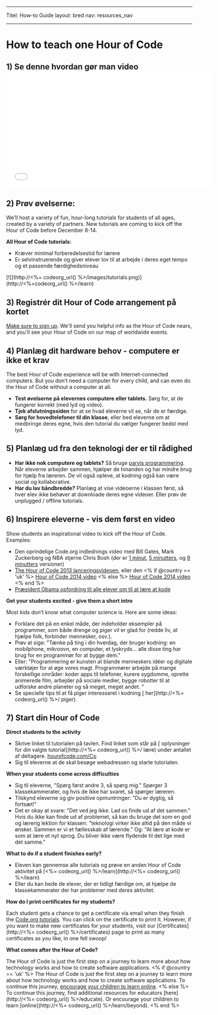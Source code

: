 * * *

Titel: How-to Guide layout: bred nav: resources_nav

* * *

# How to teach one Hour of Code

## 1) Se denne hvordan gør man video <iframe width="560" height="315" src="//www.youtube.com/embed/tQeSke4hIds" frameborder="0" allowfullscreen></iframe>
## 2) Prøv øvelserne:

We’ll host a variety of fun, hour-long tutorials for students of all ages, created by a variety of partners. New tutorials are coming to kick off the Hour of Code before December 8-14.

**All Hour of Code tutorials:**

  * Kræver minimal forberedelsestid for lærere
  * Er selvinstruerende og giver elever lov til at arbejde i deres eget tempo og et passende færdighedsniveau

[![](http://<%= codeorg_url() %>/images/tutorials.png)](http://<%=codeorg_url() %>/learn)

## 3) Registrér dit Hour of Code arrangement på kortet

[Make sure to sign up](<%= hoc_uri('/') %>). We'll send you helpful info as the Hour of Code nears, and you'll see your Hour of Code on our map of worldwide events.

## 4) Planlæg dit hardware behov - computere er ikke et krav

The best Hour of Code experience will be with Internet-connected computers. But you don’t need a computer for every child, and can even do the Hour of Code without a computer at all.

  * **Test øvelserne på elevernes computere eller tablets.** Sørg for, at de fungerer korrekt (med lyd og video).
  * **Tjek afslutningssiden** for at se hvad eleverne vil se, når de er færdige. 
  * **Sørg for hovedtelefoner til din klasse**, eller bed eleverne om at medbringe deres egne, hvis den tutorial du vælger fungerer bedst med lyd.

## 5) Planlæg ud fra den teknologi der er til rådighed

  * **Har ikke nok computere og tablets?** Så bruge [parvis programmering](http://www.ncwit.org/resources/pair-programming-box-power-collaborative-learning). Når eleverne arbejder sammen, hjælper de hinanden og har mindre brug for hjælp fra læreren. De vil også opleve, at kodning også kan være social og kollaborative.
  * **Har du lav båndbredde?** Planlæg at vise videoerne i klassen først, så hver elev ikke behøver at downloade deres egne videoer. Eller prøv de unplugged / offline tutorials.

## 6) Inspirere eleverne - vis dem først en video

Show students an inspirational video to kick off the Hour of Code. Examples:

  * Den oprindelige Code.org indlednings video med Bill Gates, Mark Zuckerberg og NBA stjerne Chris Bosh (der er [1 minut](https://www.youtube.com/watch?v=qYZF6oIZtfc), [5 minutters](https://www.youtube.com/watch?v=nKIu9yen5nc), og [9 minutters](https://www.youtube.com/watch?v=dU1xS07N-FA) versioner)
  * [The Hour of Code 2013 lanceringsvideoen](https://www.youtube.com/watch?v=FC5FbmsH4fw), eller den <% if @country == 'uk' %> [Hour of Code 2014 video](https://www.youtube.com/watch?v=96B5-JGA9EQ) <% else %> [Hour of Code 2014 video](https://www.youtube.com/watch?v=rH7AjDMz_dc&index=2&list=PLzdnOPI1iJNe1WmdkMG-Ca8cLQpdEAL7Q) <% end %>
  * [Præsident Obama opfordring til alle elever om til at lære at kode](https://www.youtube.com/watch?v=6XvmhE1J9PY)

**Get your students excited - give them a short intro**

Most kids don’t know what computer science is. Here are some ideas:

  * Forklare det på en enkel måde, der indeholder eksempler på programmer, som både drenge og piger vil er glad for (redde liv, at hjælpe folk, forbinder mennesker, osv.).
  * Prøv at sige: "Tænke på ting i din hverdag, der bruger kodning: en mobilphone, mikroovn, en computer, et lyskryds... alle disse ting har brug for en programmør for at bygge dem."
  * Eller: "Programmering er kunsten at blande menneskers idéer og digitale værktøjer for at øge vores magt. Programmører arbejde på mange forskellige områder: koder apps til telefoner, kurere sygdomme, oprette animerede film, arbejder på sociale medier, bygge robotter til at udforske andre planeter og så meget, meget andet. "
  * Se specielle tips til at få piger interesseret i kodning [ her](http://<%= codeorg_url() %>/ piger). 

## 7) Start din Hour of Code

**Direct students to the activity**

  * Skrive linket til tutorialen på tavlen. Find linket som står på [ oplysninger for din valgte tutorial](http://<%= codeorg_url() %>/ lære) under antallet af deltagere. [hourofcode.com/Co](http://hourofcode.com/co)
  * Sig til eleverne at de skal besøge webadressen og starte tutorialen.

**When your students come across difficulties**

  * Sig til eleverne, "Spørg først andre 3, så spørg mig." Spørger 3 klassekammerater, og hvis de ikke har svaret, så spørger læreren.
  * Tilskynd eleverne og giv positive opmuntringer: "Du er dygtig, så fortsæt!"
  * Det er okay at svare: "Det ved jeg ikke. Lad os finde ud af det sammen." Hvis du ikke kan finde ud af problemet, så kan du bruge det som en god og lærerig lektion for klassen: "teknologi virker ikke altid på den måde vi ønsker. Sammen er vi et fællesskab af lærende." Og: "At lære at kode er som at lære et nyt sprog. Du bliver ikke være flydende til det lige med det samme."

**What to do if a student finishes early?**

  * Eleven kan gennemse alle tutorials og prøve en anden Hour of Code aktivitet på [<%= codeorg_url() %>/learn](http://<%= codeorg_url() %>/learn)
  * Eller du kan bede de elever, der er tidligt færdige om, at hjælpe de klassekammerater der har problemer med deres aktivitet.

**How do I print certificates for my students?**

Each student gets a chance to get a certificate via email when they finish the [Code.org tutorials](http://studio.code.org). You can click on the certificate to print it. However, if you want to make new certificates for your students, visit our [Certificates](http://<%= codeorg_url() %>/certificates) page to print as many certificates as you like, in one fell swoop!

**What comes after the Hour of Code?**

The Hour of Code is just the first step on a journey to learn more about how technology works and how to create software applications. <% if @country == 'uk' %> The Hour of Code is just the first step on a journey to learn more about how technology works and how to create software applications. To continue this journey, [encourage your children to learn online](http://uk.code.org/learn/beyond). <% else %> To continue this journey, find additional resources for educators [here](http://<%= codeorg_url() %>/educate). Or encourage your children to learn [online](http://<%= codeorg_url() %>/learn/beyond). <% end %>